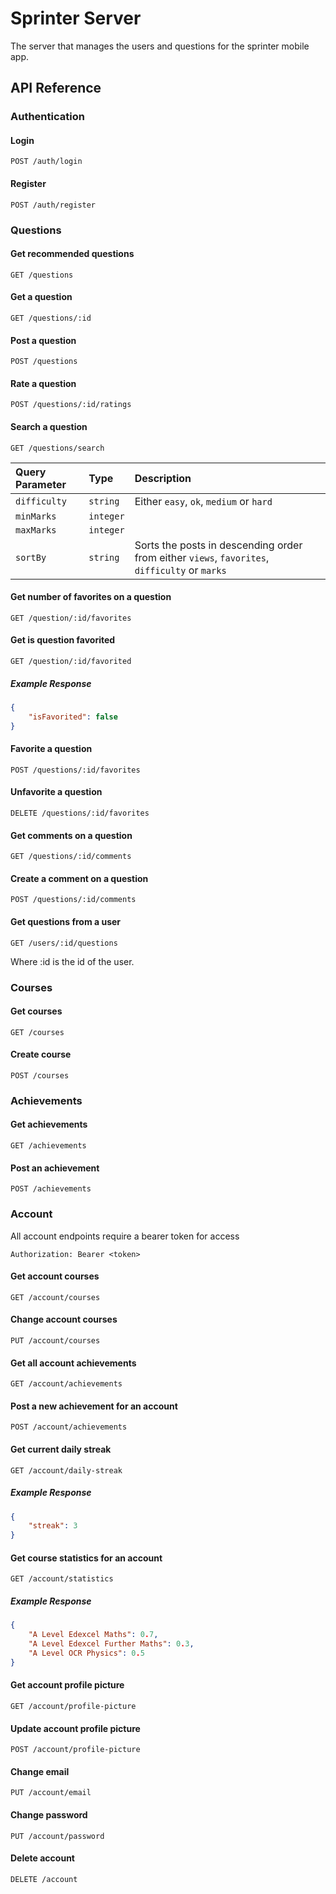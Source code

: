 # Sprinter Server

The server that manages the users and questions for the sprinter mobile app.

## API Reference

### Authentication

#### Login

```http
POST /auth/login
```

#### Register

```http
POST /auth/register
```

### Questions

#### Get recommended questions

```http
GET /questions
```

#### Get a question

```http
GET /questions/:id
```

#### Post a question

```http
POST /questions
```

#### Rate a question

```http
POST /questions/:id/ratings
```

#### Search a question

```http
GET /questions/search
```

| Query Parameter | Type      | Description                                                                                   |
| :-------------- | :-------- | :-------------------------------------------------------------------------------------------- |
| `difficulty`    | `string`  | Either `easy`, `ok`, `medium` or `hard`                                                       |
| `minMarks`      | `integer` |                                                                                               |
| `maxMarks`      | `integer` |                                                                                               |
| `sortBy`        | `string`  | Sorts the posts in descending order from either `views`, `favorites`, `difficulty` or `marks` |

#### Get number of favorites on a question

```http
GET /question/:id/favorites
```

#### Get is question favorited

```http
GET /question/:id/favorited
```

##### Example Response

```json
{
    "isFavorited": false
}
```

#### Favorite a question

```http
POST /questions/:id/favorites
```

#### Unfavorite a question

```http
DELETE /questions/:id/favorites
```

#### Get comments on a question

```http
GET /questions/:id/comments
```

#### Create a comment on a question

```http
POST /questions/:id/comments
```

#### Get questions from a user

```http
GET /users/:id/questions
```

Where :id is the id of the user.

### Courses

#### Get courses

```http
GET /courses
```

#### Create course

```http
POST /courses
```

### Achievements

#### Get achievements

```http
GET /achievements
```

#### Post an achievement

```http
POST /achievements
```

### Account

All account endpoints require a bearer token for access

```http
Authorization: Bearer <token>
```

#### Get account courses

```http
GET /account/courses
```

#### Change account courses

```http
PUT /account/courses
```

#### Get all account achievements

```http
GET /account/achievements
```

#### Post a new achievement for an account

```http
POST /account/achievements
```

#### Get current daily streak

```http
GET /account/daily-streak
```

##### Example Response

```json
{
    "streak": 3
}
```

#### Get course statistics for an account

```http
GET /account/statistics
```

##### Example Response

```json
{
    "A Level Edexcel Maths": 0.7,
    "A Level Edexcel Further Maths": 0.3,
    "A Level OCR Physics": 0.5
}
```

#### Get account profile picture

```http
GET /account/profile-picture
```

#### Update account profile picture

```http
POST /account/profile-picture
```

#### Change email

```http
PUT /account/email
```

#### Change password

```http
PUT /account/password
```

#### Delete account

```http
DELETE /account
```
